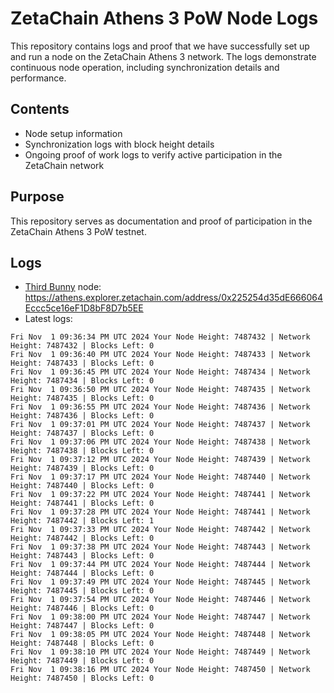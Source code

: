 # ZetaChain Athens 3 PoW Node Logs
This repository contains logs and proof that we have successfully set up and run a node on the ZetaChain Athens 3 network. The logs demonstrate continuous node operation, including synchronization details and performance.

## Contents
- Node setup information
- Synchronization logs with block height details
- Ongoing proof of work logs to verify active participation in the ZetaChain network

## Purpose
This repository serves as documentation and proof of participation in the ZetaChain Athens 3 PoW testnet.

## Logs

- [Third Bunny](https://thirdbunny.xyz/) node: https://athens.explorer.zetachain.com/address/0x225254d35dE666064Eccc5ce16eF1D8bF8D7b5EE
- Latest logs:
```
Fri Nov  1 09:36:34 PM UTC 2024 Your Node Height: 7487432 | Network Height: 7487432 | Blocks Left: 0
Fri Nov  1 09:36:40 PM UTC 2024 Your Node Height: 7487433 | Network Height: 7487433 | Blocks Left: 0
Fri Nov  1 09:36:45 PM UTC 2024 Your Node Height: 7487434 | Network Height: 7487434 | Blocks Left: 0
Fri Nov  1 09:36:50 PM UTC 2024 Your Node Height: 7487435 | Network Height: 7487435 | Blocks Left: 0
Fri Nov  1 09:36:55 PM UTC 2024 Your Node Height: 7487436 | Network Height: 7487436 | Blocks Left: 0
Fri Nov  1 09:37:01 PM UTC 2024 Your Node Height: 7487437 | Network Height: 7487437 | Blocks Left: 0
Fri Nov  1 09:37:06 PM UTC 2024 Your Node Height: 7487438 | Network Height: 7487438 | Blocks Left: 0
Fri Nov  1 09:37:12 PM UTC 2024 Your Node Height: 7487439 | Network Height: 7487439 | Blocks Left: 0
Fri Nov  1 09:37:17 PM UTC 2024 Your Node Height: 7487440 | Network Height: 7487440 | Blocks Left: 0
Fri Nov  1 09:37:22 PM UTC 2024 Your Node Height: 7487441 | Network Height: 7487441 | Blocks Left: 0
Fri Nov  1 09:37:28 PM UTC 2024 Your Node Height: 7487441 | Network Height: 7487442 | Blocks Left: 1
Fri Nov  1 09:37:33 PM UTC 2024 Your Node Height: 7487442 | Network Height: 7487442 | Blocks Left: 0
Fri Nov  1 09:37:38 PM UTC 2024 Your Node Height: 7487443 | Network Height: 7487443 | Blocks Left: 0
Fri Nov  1 09:37:44 PM UTC 2024 Your Node Height: 7487444 | Network Height: 7487444 | Blocks Left: 0
Fri Nov  1 09:37:49 PM UTC 2024 Your Node Height: 7487445 | Network Height: 7487445 | Blocks Left: 0
Fri Nov  1 09:37:54 PM UTC 2024 Your Node Height: 7487446 | Network Height: 7487446 | Blocks Left: 0
Fri Nov  1 09:38:00 PM UTC 2024 Your Node Height: 7487447 | Network Height: 7487447 | Blocks Left: 0
Fri Nov  1 09:38:05 PM UTC 2024 Your Node Height: 7487448 | Network Height: 7487448 | Blocks Left: 0
Fri Nov  1 09:38:10 PM UTC 2024 Your Node Height: 7487449 | Network Height: 7487449 | Blocks Left: 0
Fri Nov  1 09:38:16 PM UTC 2024 Your Node Height: 7487450 | Network Height: 7487450 | Blocks Left: 0
```
